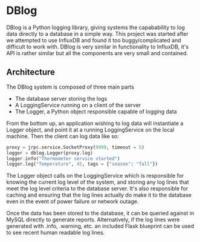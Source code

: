 # DBlog
DBlog is a Python logging library, giving systems the capabability to log data directly to a database in a simple way.
This project was started after we attempted to use InfluxDB and found it too buggy/complicated and difficult to work with.
DBlog is very similar in functionality to InfluxDB, it's API is rather similar but all the components are very small and contained.


Architecture
---
The DBlog system is composed of three main parts

- The database server storing the logs
- A LoggingService running on a client of the server
- The Logger, a Python object responsible capable of logging data

From the bottom up, an application wishing to log data will instantiate a Logger object, and point it at a running LoggingService on the local machine.
Then the client can log data like so:

```python
proxy = jrpc.service.SocketProxy(9999, timeout = 5)
logger = dblog.Logger(proxy.log)
logger.info("Thermometer service started")
logger.log("Temperature", 45, tags = {"season": "fall"})
```

The Logger object calls on the LoggingService which is responsible for knowing the current log level of the system, and storing any log lines that meet the log level criteria to the database server.
It's also responsible for caching and ensuring that the log lines actually do make it to the database even in the event of power failure or network outage.

Once the data has been stored to the database, it can be queried against in MySQL directly to generate reports.
Alternatively, if the log lines were generated with .info, .warning, etc. an included Flask blueprint can be used to see recent human readable log lines.
